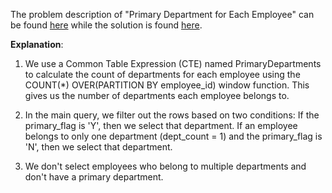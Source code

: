 The problem description of "Primary Department for Each Employee" can be found [here](https://leetcode.com/problems/primary-department-for-each-employee/description/) while the solution is found [here](https://github.com/aurimas13/Solutions-To-Problems/blob/main/LeetCode/SQL%20Solutions/Primary%20Department%20for%20Each%20Employee/primary.sql).

**Explanation**:

1. We use a Common Table Expression (CTE) named PrimaryDepartments to calculate the count of departments for each employee using the COUNT(*) OVER(PARTITION BY employee_id) window function. This gives us the number of departments each employee belongs to.

2. In the main query, we filter out the rows based on two conditions:
If the primary_flag is 'Y', then we select that department.
If an employee belongs to only one department (dept_count = 1) and the primary_flag is 'N', then we select that department.

3. We don't select employees who belong to multiple departments and don't have a primary department.